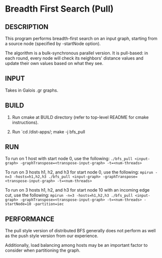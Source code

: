 Breadth First Search (Pull)
================================================================================

DESCRIPTION 
--------------------------------------------------------------------------------

This program performs breadth-first search on an input graph, starting from a
source node (specified by -startNode option). 

The algorithm is a bulk-synchronous parallel version. It is pull-based: in
each round, every node will check its neighbors' distance values and update
their own values based on what they see.

INPUT
--------------------------------------------------------------------------------

Takes in Galois .gr graphs.

BUILD
--------------------------------------------------------------------------------

1. Run cmake at BUILD directory (refer to top-level README for cmake instructions).

2. Run `cd <BUILD>/dist-apps/; make -j bfs_pull

RUN
--------------------------------------------------------------------------------

To run on 1 host with start node 0, use the following:
`./bfs_pull <input-graph> -graphTranspose=<transpose-input-graph> -t=<num-threads>` 

To run on 3 hosts h1, h2, and h3 for start node 0, use the following:
`mpirun -n=3 -hosts=h1,h2,h3 ./bfs_pull <input-graph> -graphTranspose=<transpose-input-graph> -t=<num-threads>` 

To run on 3 hosts h1, h2, and h3 for start node 10 with an incoming edge cut, use the following:
`mpirun -n=3 -hosts=h1,h2,h3 ./bfs_pull <input-graph> -graphTranspose=<transpose-input-graph> -t=<num-threads> -startNode=10 -partition=iec`

PERFORMANCE
--------------------------------------------------------------------------------

The pull style version of distributed BFS generally does not perform as well as 
the push style version from our experience.

Additionally, load balancing among hosts may be an important factor to consider
when partitioning the graph.
